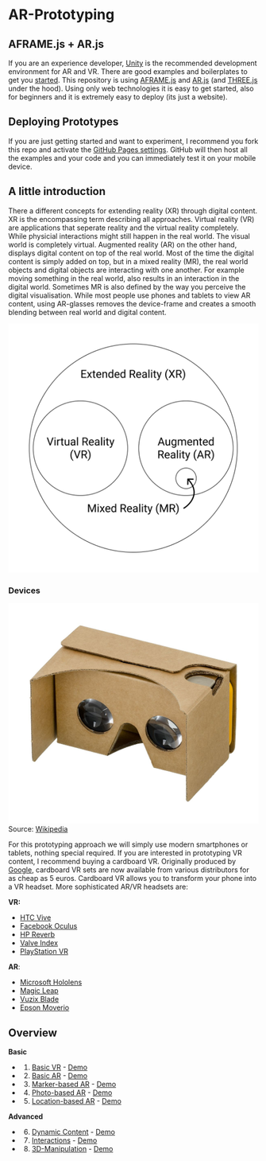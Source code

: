 # AR-Prototyping
## AFRAME.js + AR.js

If you are an experience developer, [Unity](https://unity.com/unity/features/ar) is the recommended development environment for AR and VR. There are good examples and boilerplates to get you [started](https://github.com/Unity-Technologies/arfoundation-samples). This repository is using [AFRAME.js](https://aframe.io/) and [AR.js](https://ar-js-org.github.io/AR.js-Docs/) (and [THREE.js](https://threejs.org/) under the hood). Using only web technologies it is easy to get started, also for beginners and it is extremely easy to deploy (its just a website).

## Deploying Prototypes

If you are just getting started and want to experiment, I recommend you fork this repo and activate the [GitHub Pages settings](https://pages.github.com/). GitHub will then host all the examples and your code and you can immediately test it on your mobile device.

## A little introduction

There a different concepts for extending reality (XR) through digital content. XR is the encompassing term describing all approaches. Virtual reality (VR) are applications that seperate reality and the virtual reality completely. While physicial interactions might still happen in the real world. The visual world is completely virtual. Augmented reality (AR) on the other hand, displays digital content on top of the real world. Most of the time the digital content is simply added on top, but in a mixed reality (MR), the real world objects and digital objects are interacting with one another. For example moving something in the real world, also results in an interaction in the digital world. Sometimes MR is also defined by the way you perceive the digital visualisation. While most people use phones and tablets to view AR content, using AR-glasses removes the device-frame and creates a smooth blending between real world and digital content.

![Realities](figures/realities.png)

### Devices

![Cardboard AR](figures/cardboard.jpg)
Source: [Wikipedia](https://en.wikipedia.org/wiki/Google_Cardboard#/media/File:Google-Cardboard.jpg)

For this prototyping approach we will simply use modern smartphones or tablets, nothing special required. If you are interested in prototyping VR content, I recommend buying a cardboard VR. Originally produced by [Google](https://arvr.google.com/cardboard/), cardboard VR sets are now available from various distributors for as cheap as 5 euros. Cardboard VR allows you to transform your phone into a VR headset. More sophisticated AR/VR headsets are:

**VR:**
- [HTC Vive](https://www.vive.com/us/)
- [Facebook Oculus](https://www.oculus.com/quest-2/)
- [HP Reverb](https://www.hp.com/us-en/vr/reverb-g2-vr-headset.html)
- [Valve Index](https://store.steampowered.com/valveindex)
- [PlayStation VR](https://www.playstation.com/en-us/ps-vr/)

**AR**:
- [Microsoft Hololens](https://www.microsoft.com/en-us/hololens/buy)
- [Magic Leap](https://www.magicleap.com/en-us)
- [Vuzix Blade](https://www.vuzix.com/products/vuzix-blade-smart-glasses-upgraded)
- [Epson Moverio](https://www.epson.de/products/see-through-mobile-viewer/moverio-bt-40)

## Overview

**Basic**
- 1. [Basic VR](01_basic_vr/README.md) - [Demo](01_basic_vr/index.html)
- 2. [Basic AR](02_basic_ar/README.md) - [Demo](02_basic_ar/index.html)
- 3. [Marker-based AR](03_marker/README.md) - [Demo](03_marker/index.html)
- 4. [Photo-based AR](04_photo/README.md) - [Demo](04_photo/index.html)
- 5. [Location-based AR](05_location/README.md) - [Demo](05_location/index.html)

**Advanced**
- 6. [Dynamic Content](06_dynamic/README.md) - [Demo](06_dynamic/index.html)
- 7. [Interactions](07_interactions/README.md) - [Demo](07_interactions/index.html)
- 8. [3D-Manipulation](08_3d/README.md) - [Demo](08_3d/index.html)


